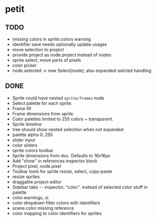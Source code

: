 # petit

## TODO

* missing colors in sprite.colors warning
* identifier save needs optionally update usages
* move selection to project
* provide project as node.project instead of nodes
* sprite select, move parts of pixels
* color picker
* node.selected → new Select(node); also expanded-selcted handling

## DONE

* Sprite could have nested `sprite/frames` node
* Select palette for each sprite.
* Frame fill
* Frame dimensions from sprite
* Color palettes limited to 255 colors + transparent.
* Sprite timeline
* tree should show nested selection when not expanded
* palette alpha 0..255
* slider input
* color sliders
* sprite colors toolbar
* Sprite dimensions from doc. Defaults to 16x16px
* Add "show" in references inspector block
* Project pixel, node.pixel
* Toolbar tools for sprite resize, select, copy-paste
* resize sprites
* draggable project editor
* Sidebar tabs -- inspector, "color". instead of selected color stuff in palette
* color.warnings, ui
* color dropdown filter colors with identifiers
* scene.color missing reference
* color mapping to color identifiers for sprites
